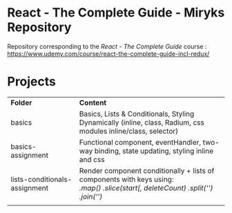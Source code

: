 # React - The Complete Guide - Miryks Repository
Repository corresponding to the <i>React - The Complete Guide</i> course : https://www.udemy.com/course/react-the-complete-guide-incl-redux/

<h1>Projects</h1>
<table>
  <tr>
    <td><b>Folder</b></td>
    <td><b>Content</b></td>
  </tr>
  <tr>
    <td>basics</td>
    <td>Basics, Lists & Conditionals, Styling Dynamically (inline, class, Radium, css modules inline/class, selector)</td>
  </tr>
  <tr>
    <td>basics-assignment</td>
    <td>Functional component, eventHandler, two-way binding, state updating, styling inline and css</td>
  </tr>
  <tr>
    <td>lists-conditionals-assignment</td>
    <td>Render component conditionally  + lists of components with keys using:</br>
      <i>.map() .slice(start[, deleteCount) .split('') .join('')</i>
    </td>
  </tr>
  <tr>
    <td></td>
    <td></td>
  </tr>
</table>

